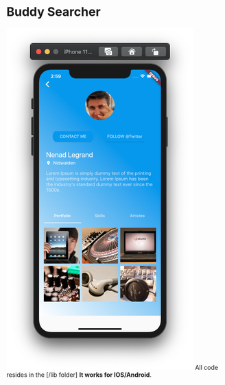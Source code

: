 # Buddy Searcher
![alt text](https://raw.githubusercontent.com/krukmat/Buddysearcher/master/images/readme.png)
All code resides in the [/lib folder]
**It works for IOS/Android**.
